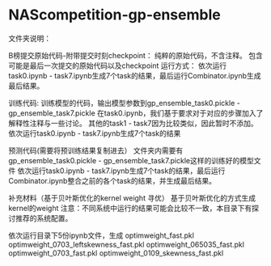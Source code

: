 # NAScompetition-gp-ensemble

文件夹说明：


B榜提交原始代码-附带提交时刻checkpoint：
  纯粹的原始代码，不含注释。
  包含可能是最后一次提交的原始代码以及checkpoint
  运行方式：
  依次运行task0.ipynb - task7.ipynb生成7个task的结果，最后运行Combinator.ipynb生成最后结果。

训练代码:
  训练模型的代码，输出模型参数到gp_ensemble_task0.pickle - gp_ensemble_task7.pickle
  在task0.ipynb，我们基于要求对于对应的步骤加入了解释性注释与一些讨论。
  其他的task1 - task7因为比较类似，因此暂时不添加。
  依次运行task0.ipynb - task7.ipynb生成7个task的结果

预测代码(需要将预训练结果复制进去）
文件夹内需要有gp_ensemble_task0.pickle - gp_ensemble_task7.pickle这样的训练好的模型文件
依次运行task0.ipynb - task7.ipynb生成7个task的结果，最后运行Combinator.ipynb整合之前的各个task的结果，并生成最后结果。




补充材料（基于贝叶斯优化的kernel weight 寻优）
基于贝叶斯优化的方式生成kernel的weight
注意：不同系统中运行的结果可能会比较不一致，本目录下有探讨推荐的系统配置。

  依次运行目录下5份ipynb文件，生成
  optimweight_fast.pkl
  optimweight_0703_leftskewness_fast.pkl
  optimweight_065035_fast.pkl
  optimweight_0703_fast.pkl
  optimweight_0109_skewness_fast.pkl
